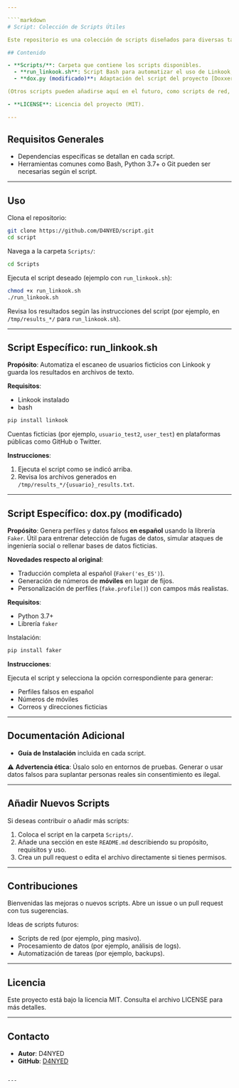 ```yaml
---

````markdown
# Script: Colección de Scripts Útiles

Este repositorio es una colección de scripts diseñados para diversas tareas, como automatización, análisis de datos, ciberseguridad y más. Está pensado como un recurso personal o educativo para experimentar y aprender con diferentes herramientas y técnicas.

## Contenido

- **Scripts/**: Carpeta que contiene los scripts disponibles.  
  - **run_linkook.sh**: Script Bash para automatizar el uso de Linkook, una herramienta OSINT para escanear cuentas sociales asociadas a un usuario. Diseñado para entornos educativos con cuentas ficticias.  
  - **dox.py (modificado)**: Adaptación del script del proyecto [Doxxer-Toolkit](https://github.com/Euronymou5/Doxxer-Toolkit) para generar **datos falsos en español** (nombres, direcciones, móviles, etc.) usando `Faker`. Perfecto para pruebas en entornos educativos o simulaciones de red teaming.  

(Otros scripts pueden añadirse aquí en el futuro, como scripts de red, procesamiento de datos, etc.)

- **LICENSE**: Licencia del proyecto (MIT).

---
```


## Requisitos Generales

- Dependencias específicas se detallan en cada script.  
- Herramientas comunes como Bash, Python 3.7+ o Git pueden ser necesarias según el script.  

---

## Uso

Clona el repositorio:

```bash
git clone https://github.com/D4NYED/script.git
cd script
````

Navega a la carpeta `Scripts/`:

```bash
cd Scripts
```

Ejecuta el script deseado (ejemplo con `run_linkook.sh`):

```bash
chmod +x run_linkook.sh
./run_linkook.sh
```

Revisa los resultados según las instrucciones del script (por ejemplo, en `/tmp/results_*/` para `run_linkook.sh`).

---

## Script Específico: run\_linkook.sh

**Propósito**: Automatiza el escaneo de usuarios ficticios con Linkook y guarda los resultados en archivos de texto.

**Requisitos**:

* Linkook instalado
* bash

```bash
pip install linkook
```

Cuentas ficticias (por ejemplo, `usuario_test2`, `user_test`) en plataformas públicas como GitHub o Twitter.

**Instrucciones**:

1. Ejecuta el script como se indicó arriba.
2. Revisa los archivos generados en `/tmp/results_*/{usuario}_results.txt`.

---

## Script Específico: dox.py (modificado)

**Propósito**: Genera perfiles y datos falsos **en español** usando la librería `Faker`. Útil para entrenar detección de fugas de datos, simular ataques de ingeniería social o rellenar bases de datos ficticias.

**Novedades respecto al original**:

* Traducción completa al español (`Faker('es_ES')`).
* Generación de números de **móviles** en lugar de fijos.
* Personalización de perfiles (`fake.profile()`) con campos más realistas.

**Requisitos**:

* Python 3.7+
* Librería `faker`

Instalación:

```bash
pip install faker
```

**Instrucciones**:

Ejecuta el script y selecciona la opción correspondiente para generar:

* Perfiles falsos en español
* Números de móviles
* Correos y direcciones ficticias

---

## Documentación Adicional

* **Guía de Instalación** incluida en cada script.

⚠️ **Advertencia ética**: Úsalo solo en entornos de pruebas. Generar o usar datos falsos para suplantar personas reales sin consentimiento es ilegal.

---

## Añadir Nuevos Scripts

Si deseas contribuir o añadir más scripts:

1. Coloca el script en la carpeta `Scripts/`.
2. Añade una sección en este `README.md` describiendo su propósito, requisitos y uso.
3. Crea un pull request o edita el archivo directamente si tienes permisos.

---

## Contribuciones

Bienvenidas las mejoras o nuevos scripts. Abre un issue o un pull request con tus sugerencias.

Ideas de scripts futuros:

* Scripts de red (por ejemplo, ping masivo).
* Procesamiento de datos (por ejemplo, análisis de logs).
* Automatización de tareas (por ejemplo, backups).

---

## Licencia

Este proyecto está bajo la licencia MIT. Consulta el archivo LICENSE para más detalles.

---

## Contacto

* **Autor**: D4NYED
* **GitHub**: [D4NYED](https://github.com/D4NYED)

```

---

```

